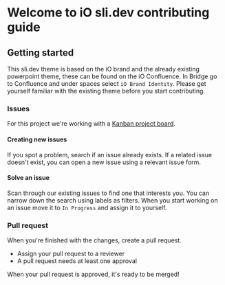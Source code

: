 # Welcome to iO sli.dev contributing guide

## Getting started

This sli.dev theme is based on the iO brand and the already existing powerpoint theme, these can be found on the iO Confluence. In Bridge go to Confluence and under spaces select `iO Brand Identity`.
Please get yourself familiar with the existing theme before you start contributing.

### Issues

For this project we're working with a [Kanban project board](https://github.com/orgs/iodigital-com/projects/4K).

#### Creating new issues

If you spot a problem, search if an issue already exists. If a related issue doesn't exist, you can open a new issue using a relevant issue form.

#### Solve an issue

Scan through our existing issues to find one that interests you. You can narrow down the search using labels as filters. When you start working on an issue move it to `In Progress` and assign it to yourself.

### Pull request

When you're finished with the changes, create a pull request.

- Assign your pull request to a reviewer
- A pull request needs at least one approval

When your pull request is approved, it's ready to be merged!
